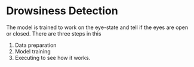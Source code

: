 # Drowsiness Detection

The model is trained to work on the eye-state and tell if the eyes are open or closed.
There are three steps in this
1) Data preparation
2) Model training
3) Executing to see how it works.
